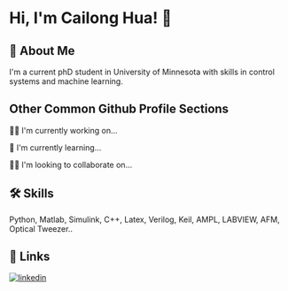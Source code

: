 
# Hi, I'm Cailong Hua! 👋


## 🚀 About Me
I'm a current phD student in University of Minnesota with skills in control systems and machine learning.


## Other Common Github Profile Sections
👩‍💻 I'm currently working on...

🧠 I'm currently learning...

👯‍♀️ I'm looking to collaborate on...



## 🛠 Skills
Python, Matlab, Simulink, C++, Latex, Verilog, Keil, AMPL, LABVIEW, AFM, Optical Tweezer..


## 🔗 Links
[![linkedin](https://img.shields.io/badge/linkedin-0A66C2?style=for-the-badge&logo=linkedin&logoColor=white)](https://www.linkedin.com/in/cailong-hua-a9aa5719a/)
